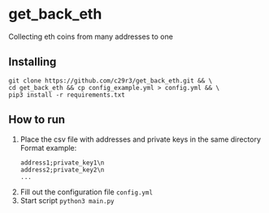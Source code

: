 # get_back_eth
Collecting eth coins from many addresses to one

## Installing
```
git clone https://github.com/c29r3/get_back_eth.git && \ 
cd get_back_eth && cp config_example.yml > config.yml && \
pip3 install -r requirements.txt
```

## How to run
1. Place the csv file with addresses and private keys in the same directory  
    Format example:
    ```
    address1;private_key1\n
    address2;private_key2\n
    ...
    ```
2. Fill out the configuration file `config.yml`
3. Start script ``python3 main.py``